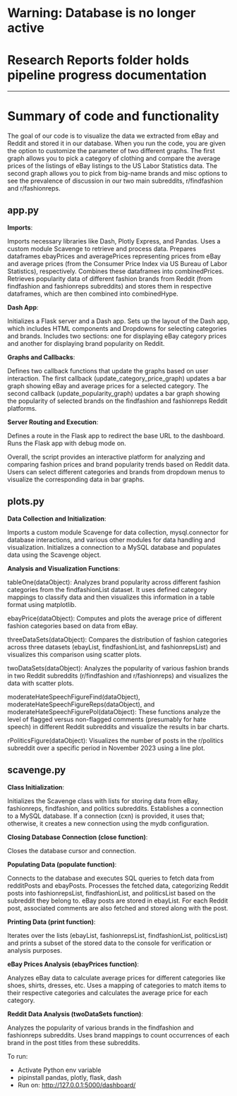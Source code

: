 # Warning: Database is no longer active
# Research Reports folder holds pipeline progress documentation
---------------------------------------------------------------------------------------------
# Summary of code and functionality

The goal of our code is to visualize the data we extracted from eBay and Reddit and stored it in our database. When you run the code, you are given the option to customize the parameter of two different graphs. The first graph allows you to pick a category of clothing and compare the average prices of the listings of eBay listings to the US Labor Statistics data. The second graph allows you to pick from big-name brands and misc options to see the prevalence of discussion in our two main subreddits, r/findfashion and r/fashionreps.


## app.py

**Imports**:

Imports necessary libraries like Dash, Plotly Express, and Pandas.
Uses a custom module Scavenge to retrieve and process data.
Prepares dataframes ebayPrices and averagePrices representing prices from eBay and average prices (from the Consumer Price Index via US Bureau of Labor Statistics), respectively.
Combines these dataframes into combinedPrices.
Retrieves popularity data of different fashion brands from Reddit (from findfashion and fashionreps subreddits) and stores them in respective dataframes, which are then combined into combinedHype.

**Dash App**:

Initializes a Flask server and a Dash app.
Sets up the layout of the Dash app, which includes HTML components and Dropdowns for selecting categories and brands.
Includes two sections: one for displaying eBay category prices and another for displaying brand popularity on Reddit.

**Graphs and Callbacks**:

Defines two callback functions that update the graphs based on user interaction.
The first callback (update_category_price_graph) updates a bar graph showing eBay and average prices for a selected category.
The second callback (update_popularity_graph) updates a bar graph showing the popularity of selected brands on the findfashion and fashionreps Reddit platforms.

**Server Routing and Execution**:

Defines a route in the Flask app to redirect the base URL to the dashboard.
Runs the Flask app with debug mode on.

Overall, the script provides an interactive platform for analyzing and comparing fashion prices and brand popularity trends based on Reddit data. Users can select different categories and brands from dropdown menus to visualize the corresponding data in bar graphs.

## plots.py

**Data Collection and Initialization**:

Imports a custom module Scavenge for data collection, mysql.connector for database interactions, and various other modules for data handling and visualization.
Initializes a connection to a MySQL database and populates data using the Scavenge object.

**Analysis and Visualization Functions**:

tableOne(dataObject): Analyzes brand popularity across different fashion categories from the findfashionList dataset. It uses defined category mappings to classify data and then visualizes this information in a table format using matplotlib.

ebayPrice(dataObject): Computes and plots the average price of different fashion categories based on data from eBay.

threeDataSets(dataObject): Compares the distribution of fashion categories across three datasets (ebayList, findfashionList, and fashionrepsList) and visualizes this comparison using scatter plots.

twoDataSets(dataObject): Analyzes the popularity of various fashion brands in two Reddit subreddits (r/findfashion and r/fashionreps) and visualizes the data with scatter plots.

moderateHateSpeechFigureFind(dataObject), moderateHateSpeechFigureReps(dataObject), and moderateHateSpeechFigurePol(dataObject): These functions analyze the level of flagged versus non-flagged comments (presumably for hate speech) in different Reddit subreddits and visualize the results in bar charts.

rPoliticsFigure(dataObject): Visualizes the number of posts in the r/politics subreddit over a specific period in November 2023 using a line plot.

## scavenge.py

**Class Initialization**:

Initializes the Scavenge class with lists for storing data from eBay, fashionreps, findfashion, and politics subreddits.
Establishes a connection to a MySQL database. If a connection (cxn) is provided, it uses that; otherwise, it creates a new connection using the mydb configuration.

**Closing Database Connection (close function)**:

Closes the database cursor and connection.

**Populating Data (populate function)**:

Connects to the database and executes SQL queries to fetch data from redditPosts and ebayPosts.
Processes the fetched data, categorizing Reddit posts into fashionrepsList, findfashionList, and politicsList based on the subreddit they belong to. eBay posts are stored in ebayList.
For each Reddit post, associated comments are also fetched and stored along with the post.

**Printing Data (print function)**:

Iterates over the lists (ebayList, fashionrepsList, findfashionList, politicsList) and prints a subset of the stored data to the console for verification or analysis purposes.

**eBay Prices Analysis (ebayPrices function)**:

Analyzes eBay data to calculate average prices for different categories like shoes, shirts, dresses, etc.
Uses a mapping of categories to match items to their respective categories and calculates the average price for each category.

**Reddit Data Analysis (twoDataSets function)**:

Analyzes the popularity of various brands in the findfashion and fashionreps subreddits.
Uses brand mappings to count occurrences of each brand in the post titles from these subreddits.

To run:
- Activate Python env variable
- pipinstall pandas, plotly, flask, dash
- Run on: http://127.0.0.1:5000/dashboard/

